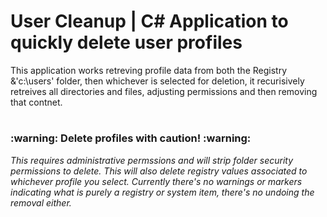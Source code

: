 # User Cleanup | C# Application to quickly delete user profiles


This application works retreving profile data from both the Registry &'c:\users\' folder, then whichever is selected for deletion, it recurisively retreives all directories and files, adjusting permissions and then removing that contnet. 



#
<h3>:warning:  Delete profiles with caution! :warning:</h3>  

<i>This requires administrative permssions and will strip folder security permissions to delete. This will also delete registry values 
associated to whichever profile you select. 
Currently there's no warnings or markers indicating what is purely a registry or system item, there's no undoing the removal either. </i>
#
